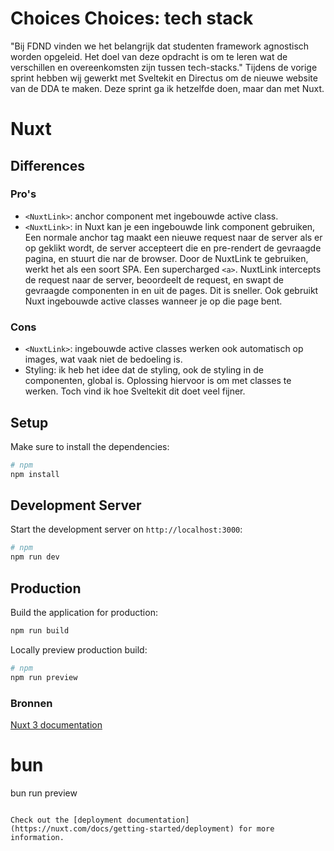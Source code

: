 # Choices Choices: tech stack

"Bij FDND vinden we het belangrijk dat studenten framework agnostisch worden opgeleid. Het doel van deze opdracht is om te leren wat de verschillen en overeenkomsten zijn tussen tech-stacks."
Tijdens de vorige sprint hebben wij gewerkt met Sveltekit en Directus om de nieuwe website van de DDA te maken. Deze sprint ga ik hetzelfde doen, maar dan met Nuxt.

# Nuxt

## Differences

### Pro's

- `<NuxtLink>`: anchor component met ingebouwde active class.
- `<NuxtLink>`: in Nuxt kan je een ingebouwde link component gebruiken, 
Een normale anchor tag maakt een nieuwe request naar de server als er op geklikt wordt, de server accepteert die en pre-rendert de gevraagde pagina, en stuurt die nar de browser.
Door de NuxtLink te gebruiken, werkt het als een soort SPA. Een supercharged `<a>`. 
NuxtLink intercepts de request naar de server, beoordeelt de request, en swapt de gevraagde componenten in en uit de pages. Dit is sneller. Ook gebruikt Nuxt ingebouwde active classes wanneer je op die page bent.

### Cons

- `<NuxtLink>`: ingebouwde active classes werken ook automatisch op images, wat vaak niet de bedoeling is.
- Styling: ik heb het idee dat de styling, ook de styling in de componenten, global is. Oplossing hiervoor is om met classes te werken. Toch vind ik hoe Sveltekit dit doet veel fijner.

## Setup
Make sure to install the dependencies:
```bash
# npm
npm install
```

## Development Server

Start the development server on `http://localhost:3000`:

```bash
# npm
npm run dev
```

## Production

Build the application for production:

```bash
npm run build
```

Locally preview production build:

```bash
# npm
npm run preview
```


### Bronnen

[Nuxt 3 documentation](https://nuxt.com/docs/getting-started/introduction)
# bun
bun run preview
```

Check out the [deployment documentation](https://nuxt.com/docs/getting-started/deployment) for more information.
